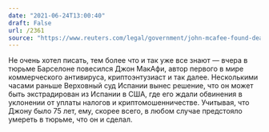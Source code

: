 ```yaml
---
date: "2021-06-24T13:00:40"
draft: False
url: /2361
source: "https://www.reuters.com/legal/government/john-mcafee-found-dead-prison-after-spanish-court-allows-extradition-2021-06-23/"
---
```


Не очень хотел писать, тем более что и так уже все знают — вчера в тюрьме Барселоне повесился Джон МакАфи, автор первого в мире коммерческого антивируса, криптоэнтузиаст и так далее. Несколькими часами раньше Верховный суд Испании вынес решение, что он может быть экстрадирован из Испании в США, где его ждали обвинения в уклонении от уплаты налогов и криптомошенничестве. Учитывая, что Джону было 75 лет, ему, скорее всего, в любом случае предстояло умереть в тюрьме, что он и сделал.
